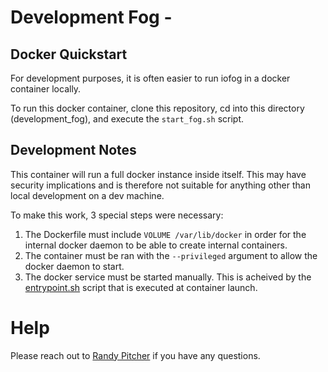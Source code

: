 # Development Fog - 

## Docker Quickstart
For development purposes, it is often easier to run iofog in a docker container locally.

To run this docker container, clone this repository, cd into this directory (development_fog), and execute the ```start_fog.sh``` script.

## Development Notes
This container will run a full docker instance inside itself. This may have security implications and is therefore not suitable for anything other than local development on a dev machine.

To make this work, 3 special steps were necessary:

1. The Dockerfile must include ```VOLUME /var/lib/docker``` in order for the internal docker daemon to be able to create internal containers.
2. The container must be ran with the ```--privileged``` argument to allow the docker daemon to start.
3. The docker service must be started manually. This is acheived by the [entrypoint.sh](entrypoint/entrypoint.sh) script that is executed at container launch.

# Help
Please reach out to [Randy Pitcher](https://github.com/randypitcherii) if you have any questions.